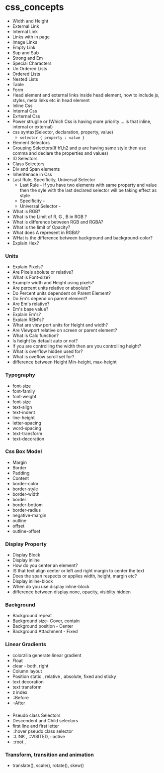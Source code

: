 # css_concepts


* Width and Height
* External Link
* Internal Link
* Links with in page
* Image Links
* Empty Link
* Sup and Sub
* Strong and Em
* Special Characters
* Un Ordered Lists
* Ordered Lists
* Nested Lists
* Table
* Form
* Head element and external links inside head element, how to include js, styles, meta links etc in head element
* Inline Css
* Internal Css
* Exrternal Css
* Power struglle or (Which Css is having more priority ... is that inline, internal or external)
* css syntax(Selector, declaration, property, value)
    * ```selector { property : value }```
* Element Selectors
* Grouping Selectors(If h1,h2 and p are having same style then use comma and declare the properties and values)
* ID Selectors
* Class Selectors
* Div and Span elements
* Inheritenace in Css
* Last Rule, Specificity, Universal Selector
    * Last Rule - If you have two elements with same property and value then the syle with the last declared selector will be taking effect as style
    * Specificity - 
    * Universal Selector - 
* What is RGB?
* What is the Limit of R, G , B in RGB ?
* What is difference between RGB and RGBA?
* What is the limit of Opacity?
* What does A represent in RGBA?
* WHat is the difference between background and background-color?
* Explain Hex?
### Units ###
* Explain Pixels?
* Are Pixels abolute or relative?
* What is Font-size?
* Example width and Height using pixels?
* Are percent units relative or absolute?
* Do Percent units dependent on Parent Element?
* Do Em's depend on parent element?
* Are Em's relative?
* Em's base value?
* Explain Em's?
* Explain REM's?
* What are view port units for Height and width?
* Are Viewport relative on screen or parent element?
* What is Calc function?
* Is height by default auto or not?
* If you are controlling the width then are you controlling height?
* What is overflow hidden used for?
* What is oveflow scroll set for?
* difference between Height Min-height, max-height
### Typography ###
* font-size
* font-family
* font-weight
* font-size
* text-align
* text-indent
* line-height
* letter-spacing
* word-spacing
* text-transform
* text-decoration
### Css Box Model ###
* Margin
* Border
* Padding
* Content
* border-color
* border-style
* border-width
* border
* border-bottom
* border-radius
* negative-margin
* outline
* offset
* outline-offset
### Display Property ###
* Display Block
* Display inline
* How do you center an element?
* IS that text align center or left and right margin to center the text
* Does the span respects or applies  width, height, margin etc?
* Display inline-block
* When do you use display inline-block
*  difference between display none, opacity, visiblity hidden
### Background ###
* Background repeat
* Background size- Cover, contain
* Background position - Center
* Background Attachment - Fixed
### Linear Gradients ###
* colorzilla generate linear gradient
* Float
* clear - both, right
* Column layout 
* Position static , relative , absolute, fixed and sticky
* text decoration
* text transform
* z index
* ::Before
* ::After
### ### 
* Pseudo class Selectors
* Descendent and Child selectors
* first line and first letter
* ::hover pseudo class selector
* ::LINK , ::VISITED, ::active 
* ::root , 
### Transform, transition and animation
* translate(), scale(), rotate(), skew()
